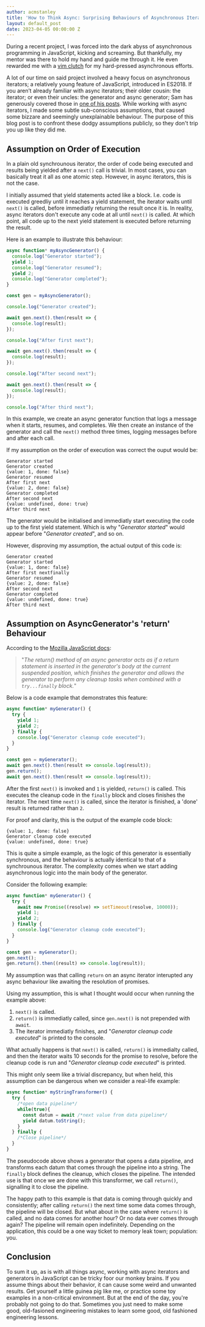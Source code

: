 ```yaml
---
author: acmstanley
title: 'How to Think Async: Surprising Behaviours of Asynchronous Iterators and Generators in JavaScript'
layout: default_post
date: 2023-04-05 00:00:00 Z
---
```


During a recent project, I was forced into the dark abyss of asynchronous programming in JavaScript, kicking and screaming. But thankfully, my mentor was there to hold my hand and guide me through it. He even rewarded me with a [vim clutch](https://blog.scottlogic.com/2022/12/08/building-a-rusty-vim-clutch.html) for my hard-pressed asynchronous efforts. 

A lot of our time on said project involved a heavy focus on asynchronous iterators; a relatively young feature of JavaScript, introduced in ES2018. If you aren’t already familiar with async iterators; their older cousin: the iterator; or even their uncles: the generator and async generator; Sam has generously covered those in <a href="https://blog.scottlogic.com/2020/04/22/Async-Iterators-Across-Execution-Contexts.html">one of his posts</a>. While working with async iterators, I made some subtle sub-conscious assumptions, that caused some bizzare and seemingly unexplainable behaviour. The purpose of this blog post is to confront these dodgy assumptions publicly, so they don't trip you up like they did me.

## Assumption on Order of Execution

In a plain old synchrounous iterator, the order of code being executed and results being yielded after a `next()` call is trivial. In most cases, you can basically treat it all as one atomic step. However, in async iterators, this is not the case.

I initially assumed that yield statements acted like a block. I.e. code is executed greedliy until it reaches a yield statement, the iterator waits until `next()` is called, before immediatly returning the result once it is. In reality, async iterators don't execute any code at all until `next()` is called. At which point, all code up to the next yield statement is executed before returning the result.

Here is an example to illustrate this behaviour:

~~~ javascript
async function* myAsyncGenerator() {
  console.log("Generator started");
  yield 1;
  console.log("Generator resumed");
  yield 2;
  console.log("Generator completed");
}

const gen = myAsyncGenerator();

console.log("Generator created");

await gen.next().then(result => {
  console.log(result);
});

console.log("After first next");

await gen.next().then(result => {
  console.log(result);
});

console.log("After second next");

await gen.next().then(result => {
  console.log(result);
});

console.log("After third next");
~~~

In this example, we create an async generator function that logs a message when it starts, resumes, and completes. We then create an instance of the generator and call the `next()` method three times, logging messages before and after each call.

If my assumption on the order of execution was correct the ouput would be: 

~~~
Generator started
Generator created
{value: 1, done: false}
Generator resumed
After first next
{value: 2, done: false}
Generator completed
After second next
{value: undefined, done: true}
After third next
~~~

The generator would be initialised and immediatly start executing the code up to the first yield statement. Which is why "*Generator started*" would appear before "*Generator created*", and so on.

However, disproving my assumption, the actual output of this code is:

~~~
Generator created
Generator started
{value: 1, done: false}
After first nextfinally
Generator resumed
{value: 2, done: false}
After second next
Generator completed
{value: undefined, done: true}
After third next
~~~

## Assumption on AsyncGenerator's 'return' Behaviour

According to the [Mozilla JavaScript docs](https://developer.mozilla.org/en-US/docs/Web/JavaScript/Reference/Global_Objects/AsyncGenerator/return):

>"*The return() method of an async generator acts as if a return statement is inserted in the generator's body at the current suspended position, which finishes the generator and allows the generator to perform any cleanup tasks when combined with a `try...finally` block.*"

Below is a code example that demonstrates this feature:

~~~ javascript
async function* myGenerator() {
  try {
    yield 1;
    yield 2;
  } finally {
    console.log("Generator cleanup code executed");
  }
}

const gen = myGenerator();
await gen.next().then(result => console.log(result));
gen.return();
await gen.next().then(result => console.log(result));
~~~

After the first `next()` is invoked and `1` is yielded, `return()` is called. This executes the cleanup code in the `finally` block and closes finishes the iterator. The next time `next()` is called, since the iterator is finished, a 'done' result is returned rather than `2`.

For proof and clarity, this is the output of the example code block:

~~~
{value: 1, done: false}
Generator cleanup code executed
{value: undefined, done: true}
~~~

This is quite a simple example, as the logic of this generator is essentially synchronous, and the behaviour is actually identical to that of a synchrounous iterator. The complexity comes when we start adding asynchronous logic into the main body of the generator.

Consider the following example:

~~~ javascript
async function* myGenerator() {
  try {
    await new Promise((resolve) => setTimeout(resolve, 10000));
    yield 1;
    yield 2;
  } finally {
    console.log("Generator cleanup code executed");
  }
}

const gen = myGenerator();
gen.next();
gen.return().then((result) => console.log(result));
~~~

My assumption was that calling `return` on an async iterator interupted any async behaviour like awaiting the resolution of promises.

Using my assumption, this is what I thought would occur when running the example above:

1. `next()` is called.
2. `return()` is immediatly called, since `gen.next()` is not prepended with `await`.
3. The iterator immediatly finishes, and "*Generator cleanup code executed*" is printed to the console.

What actually happens is that `next()` is called, `return()` is immedialty called, and then the iterator waits 10 seconds for the promise to resolve, before the cleanup code is run and "*Generator cleanup code executed*" is printed.

This might only seem like a trivial discrepancy, but when held, this assumption can be dangerous when we consider a real-life example:

~~~ javascript
async function* myStringTransformer() {
  try {
    /*open data pipeline*/
    while(true){
      const datum = await /*next value from data pipeline*/
      yield datum.toString();
    }
  } finally {
    /*Close pipeline*/
  }
}
~~~

The pseudocode above shows a generator that opens a data pipeline, and transforms each datum that comes through the pipeline into a string. The `finally` block defines the cleanup, which closes the pipeline. The intended use is that once we are done with this transformer, we call `return()`, signalling it to close the pipeline. 

The happy path to this example is that data is coming through quickly and consistently; after calling `return()` the next time some data comes through, the pipeline will be closed. But what about in the case where `return()` is called, and no data comes for another hour? Or no data ever comes through again? The pipeline will remain open indefinitely. Depending on the application, this could be a one way ticket to memory leak town; population: you.

## Conclusion

To sum it up, as is with all things async, working with async iterators and generators in JavaScript can be tricky foor our monkey brains. If you assume things about their behavior, it can cause some weird and unwanted results. Get yourself a little guinea pig like me, or practice some toy examples in a non-critical environment. But at the end of the day, you're probably not going to do that. Sometimes you just need to make some good, old-fasioned engineering mistakes to learn some good, old fashioned engineering lessons.






